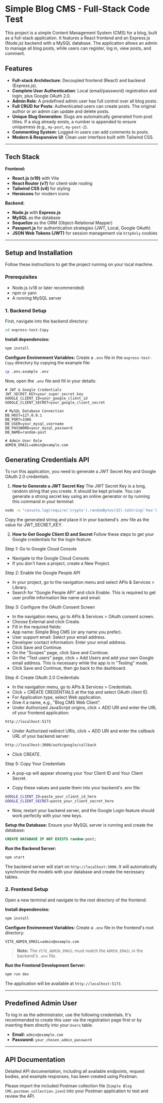 # Simple Blog CMS - Full-Stack Code Test

This project is a simple Content Management System (CMS) for a blog, built as a full-stack application. It features a React frontend and an Express.js (Node.js) backend with a MySQL database. The application allows an admin to manage all blog posts, while users can register, log in, view posts, and comment.

## Features

- **Full-stack Architecture**: Decoupled frontend (React) and backend (Express.js).
- **Complete User Authentication**: Local (email/password) registration and login, plus Google OAuth 2.0.
- **Admin Role**: A predefined admin user has full control over all blog posts.
- **Full CRUD for Posts**: Authenticated users can create posts. The original author or an admin can update and delete posts.
- **Unique Slug Generation**: Slugs are automatically generated from post titles. If a slug already exists, a number is appended to ensure uniqueness (e.g., `my-post`, `my-post-2`).
- **Commenting System**: Logged-in users can add comments to posts.
- **Modern & Responsive UI**: Clean user interface built with Tailwind CSS.

---

## Tech Stack

**Frontend:**
- **React.js (v19)** with Vite
- **React Router (v7)** for client-side routing
- **Tailwind CSS (v4)** for styling
- **Heroicons** for modern icons

**Backend:**
- **Node.js** with **Express.js**
- **MySQL** as the database
- **Sequelize** as the ORM (Object-Relational Mapper)
- **Passport.js** for authentication strategies (JWT, Local, Google OAuth)
- **JSON Web Tokens (JWT)** for session management via `httpOnly` cookies

---

## Setup and Installation

Follow these instructions to get the project running on your local machine.

### Prerequisites

- Node.js (v18 or later recommended)
- npm or yarn
- A running MySQL server

### 1. Backend Setup

First, navigate into the backend directory:
```bash
cd express-test-Copy
```

**Install dependencies:**
```bash
npm install
```

**Configure Environment Variables:**
Create a `.env` file in the `express-test-Copy` directory by copying the example file:
```bash
cp .env.example .env
```
Now, open the `.env` file and fill in your details:
```env
# JWT & Google Credentials
JWT_SECRET_KEY=your_super_secret_key
GOOGLE_CLIENT_ID=your_google_client_id
GOOGLE_CLIENT_SECRET=your_google_client_secret

# MySQL Database Connection
DB_HOST=127.0.0.1
DB_PORT=3306
DB_USER=your_mysql_username
DB_PASSWORD=your_mysql_password
DB_NAME=random-post

# Admin User Role
ADMIN_EMAIL=admin@example.com
```


## Generating Credentials API
To run this application, you need to generate a JWT Secret Key and Google OAuth 2.0 credentials.

1. **How to Generate a JWT Secret Key**
The JWT Secret Key is a long, random string that you create. It should be kept private. You can generate a strong secret key using an online generator or by running this command in your terminal:

```bash
node -e "console.log(require('crypto').randomBytes(32).toString('hex'))"
```
Copy the generated string and place it in your backend's .env file as the value for JWT_SECRET_KEY.

2. **How to Get Google Client ID and Secret**
Follow these steps to get your Google credentials for the login feature.

Step 1: Go to Google Cloud Console
- Navigate to the Google Cloud Console.
- If you don't have a project, create a New Project.

Step 2: Enable the Google People API
- In your project, go to the navigation menu and select APIs & Services > Library.
- Search for "Google People API" and click Enable. This is required to get user profile information like name and email.

Step 3: Configure the OAuth Consent Screen
- In the navigation menu, go to APIs & Services > OAuth consent screen.
- Choose External and click Create.
- Fill in the required fields:
- App name: Simple Blog CMS (or any name you prefer).
- User support email: Select your email address.
- Developer contact information: Enter your email address.
- Click Save and Continue.
- On the "Scopes" page, click Save and Continue.
- On the "Test users" page, click + Add Users and add your own Google email address. This is necessary while the app is in "Testing" mode.
- Click Save and Continue, then go back to the dashboard.

Step 4: Create OAuth 2.0 Credentials
- In the navigation menu, go to APIs & Services > Credentials.
- Click + CREATE CREDENTIALS at the top and select OAuth client ID.
- For Application type, select Web application.
- Give it a name, e.g., "Blog CMS Web Client".
- Under Authorized JavaScript origins, click + ADD URI and enter the URL of your frontend application:
```bash
http://localhost:5173
```
- Under Authorized redirect URIs, click + ADD URI and enter the callback URL of your backend server:
```bash
http://localhost:3000/auth/google/callback
```
- Click CREATE.

Step 5: Copy Your Credentials
- A pop-up will appear showing your Your Client ID and Your Client Secret.

- Copy these values and paste them into your backend's .env file:
```bash
GOOGLE_CLIENT_ID=paste_your_client_id_here
GOOGLE_CLIENT_SECRET=paste_your_client_secret_here
```
- Now, restart your backend server, and the Google Login feature should work perfectly with your new keys.

**Setup the Database:**
Ensure your MySQL server is running and create the database:
```sql
CREATE DATABASE IF NOT EXISTS random-post;
```

**Run the Backend Server:**
```bash
npm start
```
The backend server will start on `http://localhost:3000`. It will automatically synchronize the models with your database and create the necessary tables.

### 2. Frontend Setup

Open a new terminal and navigate to the root directory of the frontend.

**Install dependencies:**
```bash
npm install
```

**Configure Environment Variables:**
Create a `.env` file in the frontend's root directory:
```
VITE_ADMIN_EMAIL=admin@example.com
```
> **Note:** The `VITE_ADMIN_EMAIL` must match the `ADMIN_EMAIL` in the backend's `.env` file.

**Run the Frontend Development Server:**
```bash
npm run dev
```
The application will be available at `http://localhost:5173`.

---

## Predefined Admin User

To log in as the administrator, use the following credentials. It's recommended to create this user via the registration page first or by inserting them directly into your `Users` table.

- **Email:** `admin@example.com`
- **Password:** `your_chosen_admin_password`

---

## API Documentation

Detailed API documentation, including all available endpoints, request bodies, and example responses, has been created using Postman.

Please import the included Postman collection file (`Simple Blog CMS.postman_collection.json`) into your Postman application to test and review the API.